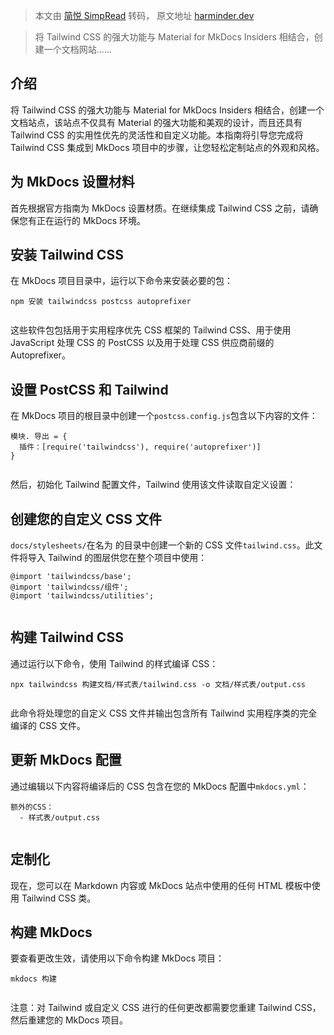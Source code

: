 > 本文由 [简悦 SimpRead](http://ksria.com/simpread/) 转码， 原文地址 [harminder.dev](https://harminder.dev/projects/websites/mkdocs/knowledge-base/adding-assets/additional-css/tailwind-css/setup-material-mkdocs-insiders-tailwind/#build-mkdocs)

> 将 Tailwind CSS 的强大功能与 Material for MkDocs Insiders 相结合，创建一个文档网站......

介绍
--

将 Tailwind CSS 的强大功能与 Material for MkDocs Insiders 相结合，创建一个文档站点，该站点不仅具有 Material 的强大功能和美观的设计，而且还具有 Tailwind CSS 的实用性优先的灵活性和自定义功能。本指南将引导您完成将 Tailwind CSS 集成到 MkDocs 项目中的步骤，让您轻松定制站点的外观和风格。

为 MkDocs 设置材料
-------------

首先根据官方指南为 MkDocs 设置材质。在继续集成 Tailwind CSS 之前，请确保您有正在运行的 MkDocs 环境。

安装 Tailwind CSS
---------------

在 MkDocs 项目目录中，运行以下命令来安装必要的包：

```
npm 安装 tailwindcss postcss autoprefixer


```

这些软件包包括用于实用程序优先 CSS 框架的 Tailwind CSS、用于使用 JavaScript 处理 CSS 的 PostCSS 以及用于处理 CSS 供应商前缀的 Autoprefixer。

设置 PostCSS 和 Tailwind
---------------------

在 MkDocs 项目的根目录中创建一个`postcss.config.js`包含以下内容的文件：

```
模块. 导出 = {
  插件：[require('tailwindcss'), require('autoprefixer')]
}


```

然后，初始化 Tailwind 配置文件，Tailwind 使用该文件读取自定义设置：

创建您的自定义 CSS 文件
--------------

`docs/stylesheets/`在名为 的目录中创建一个新的 CSS 文件`tailwind.css`。此文件将导入 Tailwind 的图层供您在整个项目中使用：

```
@import 'tailwindcss/base';
@import 'tailwindcss/组件';
@import 'tailwindcss/utilities';


```

构建 Tailwind CSS
---------------

通过运行以下命令，使用 Tailwind 的样式编译 CSS：

```
npx tailwindcss 构建文档/样式表/tailwind.css -o 文档/样式表/output.css


```

此命令将处理您的自定义 CSS 文件并输出包含所有 Tailwind 实用程序类的完全编译的 CSS 文件。

更新 MkDocs 配置
------------

通过编辑以下内容将编译后的 CSS 包含在您的 MkDocs 配置中`mkdocs.yml`：

```
额外的CSS：
  - 样式表/output.css


```

定制化
---

现在，您可以在 Markdown 内容或 MkDocs 站点中使用的任何 HTML 模板中使用 Tailwind CSS 类。

构建 MkDocs
---------

要查看更改生效，请使用以下命令构建 MkDocs 项目：

```
mkdocs 构建


```

注意：对 Tailwind 或自定义 CSS 进行的任何更改都需要您重建 Tailwind CSS，然后重建您的 MkDocs 项目。